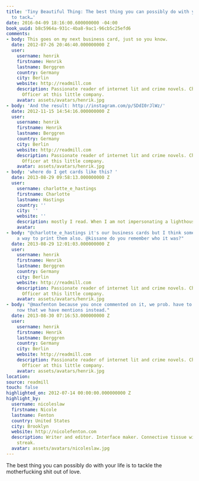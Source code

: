 ```yaml
---
title: 'Tiny Beautiful Thing: The best thing you can possibly do with your life is
  to tack…'
date: 2016-04-09 18:16:00.600000000 -04:00
book_uuid: b8c5964a-931c-4ba8-9ac1-96cb5c25efd6
comments:
- body: This goes on my next business card, just so you know.
  date: 2012-07-26 20:46:40.000000000 Z
  user:
    username: henrik
    firstname: Henrik
    lastname: Berggren
    country: Germany
    city: Berlin
    website: http://readmill.com
    description: Passionate reader of internet lit and crime novels. Chief Happiness
      Officer at this little company.
    avatar: assets/avatars/henrik.jpg
- body: 'And the result: http://instagram.com/p/SDdI0rJlWz/'
  date: 2012-11-15 14:54:16.000000000 Z
  user:
    username: henrik
    firstname: Henrik
    lastname: Berggren
    country: Germany
    city: Berlin
    website: http://readmill.com
    description: Passionate reader of internet lit and crime novels. Chief Happiness
      Officer at this little company.
    avatar: assets/avatars/henrik.jpg
- body: 'where do I get cards like this? '
  date: 2013-08-29 09:58:13.000000000 Z
  user:
    username: charlotte_e_hastings
    firstname: Charlotte
    lastname: Hastings
    country: ''
    city: ''
    website: ''
    description: mostly I read. When I am not impersonating a lighthouse.
    avatar: 
- body: "@charlotte_e_hastings it's our business cards but I think someone created
    a way to print them also. @kissane do you remember who it was?"
  date: 2013-08-29 12:01:03.000000000 Z
  user:
    username: henrik
    firstname: Henrik
    lastname: Berggren
    country: Germany
    city: Berlin
    website: http://readmill.com
    description: Passionate reader of internet lit and crime novels. Chief Happiness
      Officer at this little company.
    avatar: assets/avatars/henrik.jpg
- body: "@maxfenton because you once commented on it, we prob. have to adapt that
    now that we have mentions instead."
  date: 2013-08-30 07:16:53.000000000 Z
  user:
    username: henrik
    firstname: Henrik
    lastname: Berggren
    country: Germany
    city: Berlin
    website: http://readmill.com
    description: Passionate reader of internet lit and crime novels. Chief Happiness
      Officer at this little company.
    avatar: assets/avatars/henrik.jpg
location: 
source: readmill
touch: false
highlighted_on: 2012-07-14 00:00:00.000000000 Z
highlight_by:
  username: nicoleslaw
  firstname: Nicole
  lastname: Fenton
  country: United States
  city: Brooklyn
  website: http://nicolefenton.com
  description: Writer and editor. Interface maker. Connective tissue with a curious
    streak.
  avatar: assets/avatars/nicoleslaw.jpg
---
```


The best thing you can possibly do with your life is to tackle the motherfucking shit out of love.